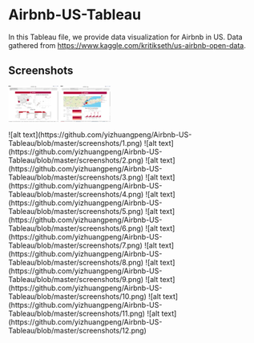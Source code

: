 # Airbnb-US-Tableau
In this Tableau file, we provide data visualization for Airbnb in US. 
Data gathered from https://www.kaggle.com/kritikseth/us-airbnb-open-data. 

## Screenshots
<p float="left">
  <img src="/screenshots/1.png" width="100" />
  <img src="/screenshots/2.png" width="100" /> 
</p>
![alt text](https://github.com/yizhuangpeng/Airbnb-US-Tableau/blob/master/screenshots/1.png)
![alt text](https://github.com/yizhuangpeng/Airbnb-US-Tableau/blob/master/screenshots/2.png)
![alt text](https://github.com/yizhuangpeng/Airbnb-US-Tableau/blob/master/screenshots/3.png)
![alt text](https://github.com/yizhuangpeng/Airbnb-US-Tableau/blob/master/screenshots/4.png)
![alt text](https://github.com/yizhuangpeng/Airbnb-US-Tableau/blob/master/screenshots/5.png)
![alt text](https://github.com/yizhuangpeng/Airbnb-US-Tableau/blob/master/screenshots/6.png)
![alt text](https://github.com/yizhuangpeng/Airbnb-US-Tableau/blob/master/screenshots/7.png)
![alt text](https://github.com/yizhuangpeng/Airbnb-US-Tableau/blob/master/screenshots/8.png)
![alt text](https://github.com/yizhuangpeng/Airbnb-US-Tableau/blob/master/screenshots/9.png)
![alt text](https://github.com/yizhuangpeng/Airbnb-US-Tableau/blob/master/screenshots/10.png)
![alt text](https://github.com/yizhuangpeng/Airbnb-US-Tableau/blob/master/screenshots/11.png)
![alt text](https://github.com/yizhuangpeng/Airbnb-US-Tableau/blob/master/screenshots/12.png)

